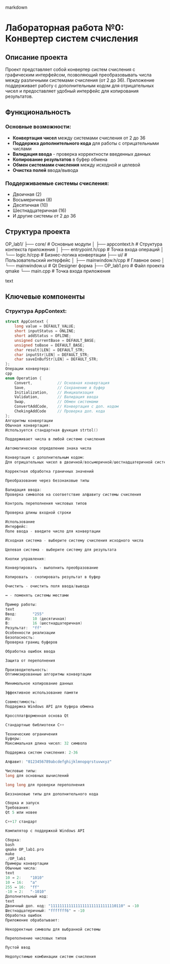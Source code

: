 markdown
# Лабораторная работа №0: Конвертер систем счисления

## Описание проекта

Проект представляет собой конвертер систем счисления с графическим интерфейсом, позволяющий преобразовывать числа между различными системами счисления (от 2 до 36). Приложение поддерживает работу с дополнительным кодом для отрицательных чисел и предоставляет удобный интерфейс для копирования результатов.

## Функциональность

### Основные возможности:
- **Конвертация чисел** между системами счисления от 2 до 36
- **Поддержка дополнительного кода** для работы с отрицательными числами
- **Валидация ввода** - проверка корректности введенных данных
- **Копирование результатов** в буфер обмена
- **Обмен системами счисления** между исходной и целевой
- **Очистка полей** ввода/вывода

### Поддерживаемые системы счисления:
- Двоичная (2)
- Восьмеричная (8)
- Десятичная (10)
- Шестнадцатеричная (16)
- И другие системы от 2 до 36

## Структура проекта
OP_lab1/
├── core/ # Основные модули
│ ├── appcontext.h # Структура контекста приложения
│ ├── entrypoint.h/cpp # Точка входа операций
│ └── logic.h/cpp # Бизнес-логика конвертации
├── ui/ # Пользовательский интерфейс
│ ├── mainwindow.h/cpp # Главное окно
│ └── mainwindow.ui # Qt Designer форма
├── OP_lab1.pro # Файл проекта qmake
└── main.cpp # Точка входа приложения

text

## Ключевые компоненты

### Структура AppContext:
```cpp
struct AppContext {
    long value = DEFAULT_VALUE;
    short inputStatus = ONLINE;
    short addStatus = OFLINE;
    unsigned currentBase = DEFAULT_BASE;
    unsigned toBase = DEFAULT_BASE;
    char result[LEN] = DEFAULT_STR;
    char inputStr[LEN] = DEFAULT_STR;
    char saveInBufStr[LEN] = DEFAULT_STR;
};
Операции конвертера:
cpp
enum Operation {
    Convert,           // Основная конвертация
    Save,              // Сохранение в буфер
    Initialization,    // Инициализация
    Validation,        // Валидация ввода
    Swap,              // Обмен системами
    ConvertAddCode,    // Конвертация с доп. кодом
    ChekingAddCode     // Проверка доп. кода
};
Алгоритмы конвертации
Обычная конвертация:
Используется стандартная функция strtol()

Поддерживает числа в любой системе счисления

Автоматическое определение знака числа

Конвертация с дополнительным кодом:
Для отрицательных чисел в двоичной/восьмеричной/шестнадцатеричной системах

Корректная обработка граничных значений

Преобразование через беззнаковые типы

Валидация ввода:
Проверка символов на соответствие алфавиту системы счисления

Контроль переполнения числовых типов

Проверка длины входной строки

Использование
Интерфейс:
Поле ввода - введите число для конвертации

Исходная система - выберите систему счисления исходного числа

Целевая система - выберите систему для результата

Кнопки управления:

Конвертировать - выполнить преобразование

Копировать - скопировать результат в буфер

Очистить - очистить поля ввода/вывода

↔ - поменять системы местами

Пример работы:
text
Ввод:       "255"
Из:         10 (десятичная)
В:          16 (шестнадцатеричная)
Результат:  "ff"
Особенности реализации
Безопасность:
Проверка границ буферов

Обработка ошибок ввода

Защита от переполнения

Производительность:
Оптимизированные алгоритмы конвертации

Минимальное копирование данных

Эффективное использование памяти

Совместимость:
Поддержка Windows API для буфера обмена

Кроссплатформенная основа Qt

Стандартные библиотеки C++

Технические ограничения
Буферы:
Максимальная длина чисел: 32 символа

Поддержка систем счисления: 2-36

Алфавит: "0123456789abcdefghijklmnopqrstuvwxyz"

Числовые типы:
long для основных вычислений

long long для проверки переполнения

Беззнаковые типы для дополнительного кода

Сборка и запуск
Требования:
Qt 5 или новее

C++17 стандарт

Компилятор с поддержкой Windows API

Сборка:
bash
qmake OP_lab1.pro
make
./OP_lab1
Примеры конвертации
Обычные числа:
text
10 → 2:    "1010"
10 → 16:   "a"
255 → 16:  "ff"
-10 → 2:   "-1010"
Дополнительный код:
text
Двоичный доп. код: "11111111111111111111111111110110" → -10
Шестнадцатеричный: "fffffff6" → -10
Обработка ошибок
Приложение обрабатывает:

Некорректные символы для выбранной системы

Переполнение числовых типов

Пустой ввод

Недопустимые комбинации систем счисления
